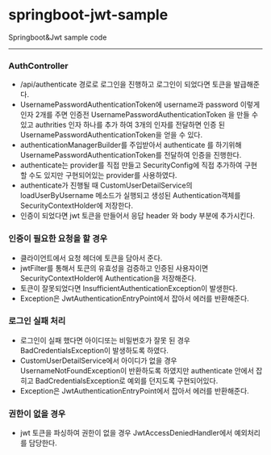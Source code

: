 # springboot-jwt-sample
Springboot&amp;Jwt sample code

---
### AuthController
- /api/authenticate 경로로 로그인을 진행하고 로그인이 되었다면 토큰을 발급해준다.
- UsernamePasswordAuthenticationToken에 username과 password 이렇게 인자 2개를 주면
 인증전 UsernamePasswordAuthenticationToken 을 만들 수 있고 authrities 인자 하나를 추가
  하여 3개의 인자를 전달하면 인증 된 UsernamePasswordAuthenticationToken을 얻을 수 있다.
- authenticationManagerBuilder를 주입받아서 authenticate 를 하기위해 UsernamePasswordAuthenticationToken를 전달하여 인증을 진행한다.
- authenticate는 provider를 직접 만들고 SecurityConfig에 직접 추가하여 구현할 수도 있지만 구현되어있는 provider를 사용하였다.
- authenticate가 진행될 때 CustomUserDetailService의 loadUserByUsername 메소드가 실행되고 생성된 Authentication객체를 SecurityContextHolder에 저장한다.
- 인증이 되었다면 jwt 토큰을 만들어서 응답 header 와 body 부분에 추가시킨다.

### 인증이 필요한 요청을 할 경우
- 클라이언트에서 요청 헤더에 토큰을 담아서 준다.
- jwtFilter를 통해서 토큰의 유효성을 검증하고 인증된 사용자이면 SecurityContextHolder에 Authentication을 저장해준다.
- 토큰이 잘못되었다면 InsufficientAuthenticationException이 발생한다.
- Exception은 JwtAuthenticationEntryPoint에서 잡아서 에러를 반환해준다.

### 로그인 실패 처리
- 로그인이 실패 했다면 아이디또는 비밀번호가 잘못 된 경우 BadCredentialsException이 발생하도록 하였다.
- CustomUserDetailService에서 아이디가 없을 경우 UsernameNotFoundException이 반환하도록 하였지만 authenticate 안에서 잡히고 BadCredentialsException로 예외를 던지도록 구현되어있다. 
- Exception은 JwtAuthenticationEntryPoint에서 잡아서 에러를 반환해준다.

### 권한이 없을 경우
- jwt 토큰을 파싱하여 권한이 없을 경우 JwtAccessDeniedHandler에서 예외처리를 담당한다.


